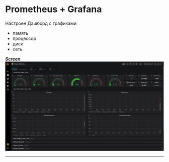 # Prometheus + Grafana
Настроен Дашборд с графиками
- память
- процессор
- диск
- сеть


***Screen***
![Prometheus + Grafana](screens/grafana_prometheus.png)

---